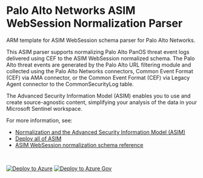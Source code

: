 # Palo Alto Networks ASIM WebSession Normalization Parser

ARM template for ASIM WebSession schema parser for Palo Alto Networks.

This ASIM parser supports normalizing Palo Alto PanOS threat event logs delivered using CEF to the ASIM WebSession normalized schema. The Palo Alto threat events are generated by the Palo Alto URL filtering module and collected using the Palo Alto Networks connectors, Common Event Format (CEF) via AMA connector, or the Common Event Format (CEF) via Legacy Agent connector to the CommonSecurityLog table.


The Advanced Security Information Model (ASIM) enables you to use and create source-agnostic content, simplifying your analysis of the data in your Microsoft Sentinel workspace.

For more information, see:

- [Normalization and the Advanced Security Information Model (ASIM)](https://aka.ms/AboutASIM)
- [Deploy all of ASIM](https://aka.ms/DeployASIM)
- [ASIM WebSession normalization schema reference](https://aka.ms/ASimWebSessionDoc)

<br>

[![Deploy to Azure](https://aka.ms/deploytoazurebutton)](https://portal.azure.com/#create/Microsoft.Template/uri/https%3A%2F%2Fraw.githubusercontent.com%2FAzure%2FAzure-Sentinel%2Fmaster%2FParsers%2FASimWebSession%2FARM%2FASimWebSessionPaloAltoCEF%2FASimWebSessionPaloAltoCEF.json) [![Deploy to Azure Gov](https://aka.ms/deploytoazuregovbutton)](https://portal.azure.us/#create/Microsoft.Template/uri/https%3A%2F%2Fraw.githubusercontent.com%2FAzure%2FAzure-Sentinel%2Fmaster%2FParsers%2FASimWebSession%2FARM%2FASimWebSessionPaloAltoCEF%2FASimWebSessionPaloAltoCEF.json)
